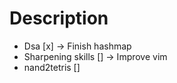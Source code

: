 # Description

- Dsa [x]
  -> Finish hashmap
- Sharpening skills []
  -> Improve vim
- nand2tetris []
